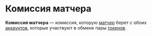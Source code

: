 # Комиссия матчера

**Комиссия матчера** — комиссия, которую [матчер](https://docs.waves.exchange/ru/waves-matcher/) берет с обоих [аккаунтов](/ru/blockchain/account/), которые участвуют в обмене пары [токенов](/ru/blockchain/token/).

